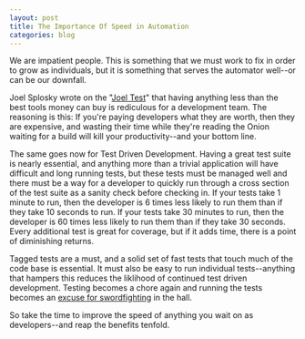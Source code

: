 ```yaml
---
layout: post
title: The Importance Of Speed in Automation
categories: blog
---
```

We are impatient people.  This is something that we must work to fix in order to grow as individuals, but it is something that serves the automator well--or can be our downfall.

Joel Splosky wrote on the "<a href="http://www.joelonsoftware.com/articles/fog0000000043.html">Joel Test</a>" that having anything less than the best tools money can buy is rediculous for a development team.  The reasoning is this:  If you're paying developers what they are worth, then they are expensive, and wasting their time while they're reading the Onion waiting for a build will kill your productivity--and your bottom line.

The same goes now for Test Driven Development.  Having a great test suite is nearly essential, and anything more than a trivial application will have difficult and long running tests, but these tests must be managed well and there must be a way for a developer to quickly run through a cross section of the test suite as a sanity check before checking in.  If your tests take 1 minute to run, then the developer is 6 times less likely to run them than if they take 10 seconds to run.  If your tests take 30 minutes to run, then the developer is 60 times less likely to run them than if they take 30 seconds.  Every additional test is great for coverage, but if it adds time, there is a point of diminishing returns.

Tagged tests are a must, and a solid set of fast tests that touch much of the code base is essential.  It must also be easy to run individual tests--anything that hampers this reduces the liklihood of continued test driven development.  Testing becomes a chore again and running the tests becomes an <a href="http://xkcd.com/303/">excuse for swordfighting</a> in the hall.

So take the time to improve the speed of anything you wait on as developers--and reap the benefits tenfold. 
